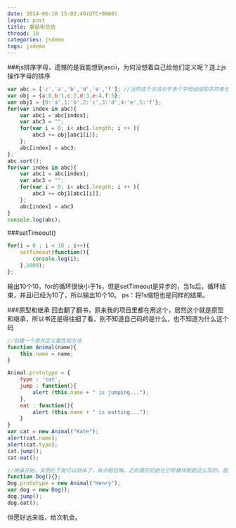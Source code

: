 ```yaml
---
date: 2014-06-18 15:02:40(UTC+0800)
layout: post
title: 蘑菇街总结
thread: 19
categories: jsdemo
tags: jsdemo
---
```


###js排序字母，遗憾的是我能想到ascii，为何没想着自己给他们定义呢？送上js操作字母的排序

```javascript
var abc = ['c','a','b','d','e','f']; //当然这个方法对于多个字母组成的字符串也是可以的
var obj = {a:0,b:1,c:2,d:3,e:4,f:5}; 
var obj1 = {0:'a',1:'b',2:'c',3:'d',4:'e',5:'f'}; 
for(var index in abc){ 
	var abc1 = abc[index]; 
	var abc3 = ""; 
	for(var i = 0; i< abc1.length; i ++ ){ 
		abc3 += obj[abc1[i]]; 
	}; 
	abc[index] = abc3;
};
abc.sort();
for(var index in abc){ 
	var abc1 = abc[index]; 
	var abc3 = ""; 
	for(var i = 0; i< abc1.length; i ++ ){ 
		abc3 += obj1[abc1[i]]; 
	}; 
	abc[index] = abc3 
}
console.log(abc);
```

###setTimeout()

```javascript
for(i = 0 ; i < 10 ; i++){
	setTimeout(function(){
		console.log(i);
	},1000);
};
```

输出10个10，for的循环很快小于1s，但是setTimeout是异步的，当1s后，循环结束，并且i已经为10了，所以输出10个10。
ps：将1s缩短也是同样的结果。

###原型和继承
回去翻了翻书，原来我的项目里都在用这个，居然这个就是原型和继承，所以书还是得往细了看，别不知道自己码的是什么，也不知道为什么这个码

```javascript
//创建一个类并定义属性和方法
function Animal(name){
    this.name = name;
}

Animal.prototype = {   
    type : 'cat',
    jump : function(){
        alert (this.name + " is jumping...");
    },
    eat : function(){
        alert (this.name + " is eatting...");            
    }
}
var cat = new Animal("Kate");
alert(cat.name);
alert(cat.type);
cat.jump();
cat.eat();

//继承开始，实例化下就可以继承了，有点略后悔，之前做的初始化引导模块就是这么写的，居然不知道这就是原型和继承，希望好运来临
function Dog(){};
Dog.prototype = new Animal("Henry");
var dog = new Dog();
dog.jump();
dog.eat();
```

但愿好远来临，给次机会。